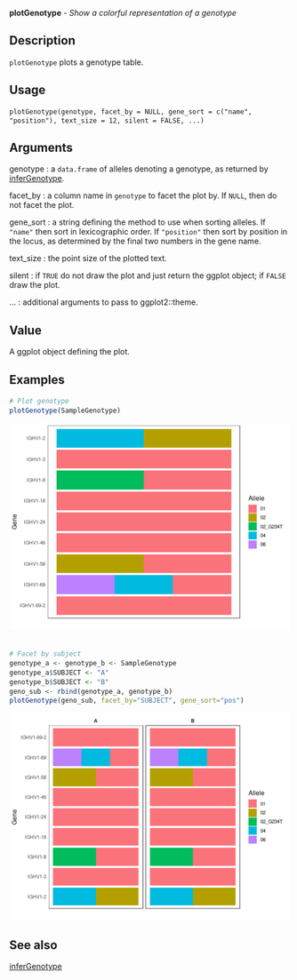 **plotGenotype** - *Show a colorful representation of a genotype*

Description
--------------------

`plotGenotype` plots a genotype table.


Usage
--------------------
```
plotGenotype(genotype, facet_by = NULL, gene_sort = c("name",
"position"), text_size = 12, silent = FALSE, ...)
```

Arguments
-------------------

genotype
:   a `data.frame` of alleles denoting a genotype, 
as returned by [inferGenotype](inferGenotype.md).

facet_by
:   a column name in `genotype` to facet the plot by. 
If `NULL`, then do not facet the plot.

gene_sort
:   a string defining the method to use when sorting alleles.
If `"name"` then sort in lexicographic order. If
`"position"` then sort by position in the locus, as
determined by the final two numbers in the gene name.

text_size
:   the point size of the plotted text.

silent
:   if `TRUE` do not draw the plot and just return the ggplot
object; if `FALSE` draw the plot.

...
:   additional arguments to pass to ggplot2::theme.




Value
-------------------

A ggplot object defining the plot.



Examples
-------------------

```R
# Plot genotype
plotGenotype(SampleGenotype)

```

![2](plotGenotype-2.png)

```R

# Facet by subject
genotype_a <- genotype_b <- SampleGenotype
genotype_a$SUBJECT <- "A"
genotype_b$SUBJECT <- "B"
geno_sub <- rbind(genotype_a, genotype_b)
plotGenotype(geno_sub, facet_by="SUBJECT", gene_sort="pos")
```

![4](plotGenotype-4.png)


See also
-------------------

[inferGenotype](inferGenotype.md)



